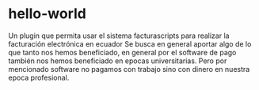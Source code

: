 # hello-world
Un plugin que permita usar el sistema facturascripts para realizar la facturación electrónica en ecuador
Se busca en general aportar algo de lo que tanto nos hemos beneficiado, en general por el software de pago también nos hemos beneficiado en epocas universitarias. Pero por mencionado software no pagamos con trabajo sino con dinero en nuestra epoca profesional.


